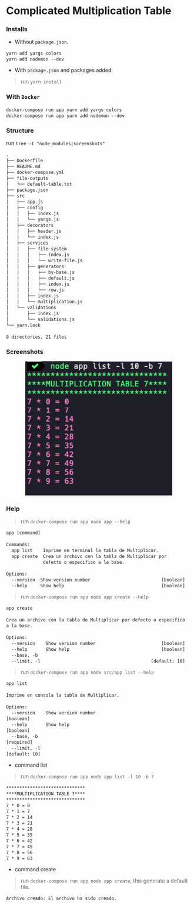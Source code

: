 # Complicated Multiplication Table

### Installs

* Without `package.json`.
```shell
yarn add yargs colors
yarn add nodemon --dev
```

* With `package.json` and packages added.

> run `yarn install`

### With `Docker`
```shell
docker-compose run app yarn add yargs colors
docker-compose run app yarn add nodemon --dev
```

### Structure

run `tree -I "node_modules|screenshots"`
```shell
.
├── Dockerfile
├── README.md
├── docker-compose.yml
├── file-outputs
│   └── default-table.txt
├── package.json
├── src
│   ├── app.js
│   ├── config
│   │   ├── index.js
│   │   └── yargs.js
│   ├── decorators
│   │   ├── header.js
│   │   └── index.js
│   ├── services
│   │   ├── file-system
│   │   │   ├── index.js
│   │   │   └── write-file.js
│   │   ├── generators
│   │   │   ├── by-base.js
│   │   │   ├── default.js
│   │   │   ├── index.js
│   │   │   └── row.js
│   │   ├── index.js
│   │   └── multiplication.js
│   └── validations
│       ├── index.js
│       └── validations.js
└── yarn.lock

8 directories, 21 files
```

### Screenshots

<p align="center">
  <kbd>
    <img src="screenshots/show-table.png" title="show table"  width="400px" height="auto">
  </kbd>
</p>

### Help

> run `docker-compose run app node app --help`
```shell
app [command]

Commands:
  app list    Imprime en terminal la tabla de Multiplicar.
  app create  Crea un archivo con la tabla de Multiplicar por
              defecto o especifico a la base.

Options:
  --version  Show version number                           [boolean]
  --help     Show help                                     [boolean]
```

> run `docker-compose run app node app create --help`
```shell
app create

Crea un archivo con la tabla de Multiplicar por defecto o especifico
a la base.

Options:
  --version    Show version number                         [boolean]
  --help       Show help                                   [boolean]
  --base, -b
  --limit, -l                                          [default: 10]
```

> run `docker-compose run app node src/app list --help`
```shell
app list

Imprime en consola la tabla de Multiplicar.

Options:
  --version    Show version number                                   [boolean]
  --help       Show help                                             [boolean]
  --base, -b                                                        [required]
  --limit, -l                                                    [default: 10]
```

* command list

> run `docker-compose run app node app list -l 10 -b 7`
```shell
******************************
****MULTIPLICATION TABLE 7****
******************************
7 * 0 = 0
7 * 1 = 7
7 * 2 = 14
7 * 3 = 21
7 * 4 = 28
7 * 5 = 35
7 * 6 = 42
7 * 7 = 49
7 * 8 = 56
7 * 9 = 63
```

* command create

> run `docker-compose run app node app create`, this generate a default file.
```shell
Archivo creado: El archivo ha sido creado.
```

